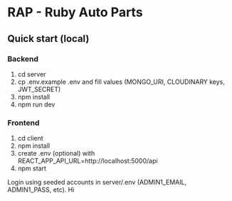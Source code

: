 # RAP - Ruby Auto Parts

## Quick start (local)

### Backend
1. cd server
2. cp .env.example .env and fill values (MONGO_URI, CLOUDINARY keys, JWT_SECRET)
3. npm install
4. npm run dev

### Frontend
1. cd client
2. npm install
3. create .env (optional) with REACT_APP_API_URL=http://localhost:5000/api
4. npm start

Login using seeded accounts in server/.env (ADMIN1_EMAIL, ADMIN1_PASS, etc).
Hi
